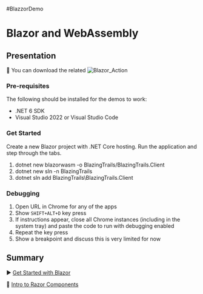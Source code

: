 #BlazzorDemo

# Blazor and WebAssembly


## Presentation

🎦 You can download the related ![Blazor_Action](https://encrypted-tbn1.gstatic.com/images?q=tbn:ANd9GcT5z-T2zYeNGAf0GOF0T_9w1VdekqWRf5MssauaUGj6JA3jTjCC)


### Pre-requisites

The following should be installed for the demos to work:

- .NET 6 SDK
- Visual Studio 2022 or Visual Studio Code 

### Get Started

Create a new Blazor project with .NET Core hosting. Run the application and step through the tabs.
1. dotnet new blazorwasm -o BlazingTrails/BlazingTrails.Client
2. dotnet new sln -n BlazingTrails
3. dotnet sln add BlazingTrails\BlazingTrails.Client

### Debugging

1. Open URL in Chrome for any of the apps
2. Show `SHIFT+ALT+D` key press
3. If instructions appear, close all Chrome instances (including in the system tray) and paste the code to run with debugging enabled
4. Repeat the key press
5. Show a breakpoint and discuss this is very limited for now

## Summary
▶ [Get Started with Blazor](https://raw.githubusercontent.com/dotnet-architecture/eBooks/master/current/blazor-for-web-forms-developers/Blazor-for-ASP-NET-Web-Forms-Developers.pdf)

🔪 [Intro to Razor Components](https://encrypted-tbn1.gstatic.com/images?q=tbn:ANd9GcT5z-T2zYeNGAf0GOF0T_9w1VdekqWRf5MssauaUGj6JA3jTjCC)  
